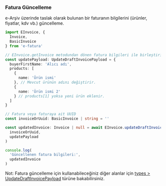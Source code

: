 ### Fatura Güncelleme

e-Arşiv üzerinde taslak olarak bulunan bir faturanın bilgilerini (ürünler, fiyatlar, kdv vb.) güncelleme.

```typescript
import EInvoice, {
  Invoice,
  BasicInvoice
} from 'e-fatura'

// EInvoice.getInvoice metodundan dönen fatura bilgileri ile birleştirilir.
const updatePayload: UpdateDraftInvoicePayload = {
  buyerFirstName: 'Alıcı adı',
  products: [
    {
      name: 'Ürün ismi'
    }, // Mevcut ürünün adını değiştirir.
    {
      name: 'Ürün ismi 2'
    } // products[1] yoksa yeni ürün eklenir.
  ]
}

// Fatura veya faturaya ait UUID
const invoiceOrUuid: BasicInvoice | string = ''

const updatedInvoice: Invoice | null = await EInvoice.updateDraftInvoice(
  invoiceOrUuid,
  updatePayload
)

console.log(
  'Güncellenen fatura bilgileri:',
  updatedInvoice
)
```

Not: Fatura güncelleme için kullanabileceğiniz diğer alanlar için [types > UpdateDraftInvoicePayload](../src/types.ts) türüne bakabilirsiniz.
